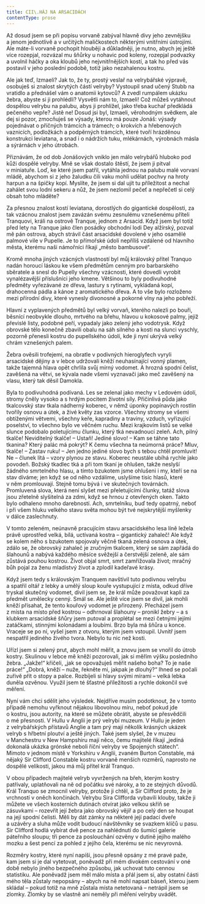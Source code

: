 ```yaml
---
title: CII\.HÁJ NA ARSACIDÁCH
contentType: prose
---
```


Až dosud jsem se při popisu vorvaně zabýval hlavně divy jeho zevnějšku a jenom jednotlivě a v určitých maličkostech některými vnitřními ústrojími. Ale máte-li vorvaně pochopit hlouběji a důkladněji, je nutno, abych jej ještě více rozepjal, rozvázal mu šňůrky u nohavic pod koleny, rozepjal podvazky a uvolnil háčky a oka kloubů jeho nejvnitřnějších kostí, a tak ho před vás postavil v jeho poslední podobě, totiž jako nezahalenou kostru.

Ale jak teď, Izmaeli? Jak to, že ty, prostý veslař na velrybářské výpravě, osobuješ si znalost skrytých částí velryby? Vystoupil snad učený Stubb na vratidlo a přednášel vám o anatomii kytovců? A zvedl rumpálem ukázku žebra, abyste si ji prohlédli? Vysvětli nám to, Izmaeli! Což můžeš vytáhnout dospělou velrybu na palubu, abys ji prohlížel, jako třeba kuchař předkládá pečeného vepře? Jistě ne! Dosud jsi byl, Izmaeli, věrohodným svědkem, ale dej si pozor, zmocňuješ se výsady, kterou má pouze Jonáš: výsady pojednávat o příčných trámcích a trámech; o krokvích a hřebenových vaznicích, podložkách a podpěrných trámcích, které tvoří hrázděnou konstrukci leviatana, a snad i o nádržích tuku, mlékárnách, výrobnách másla a sýrárnách v jeho útrobách.

Přiznávám, že od dob Jonášových vniklo jen málo velrybářů hluboko pod kůži dospělé velryby. Mně se však dostalo štěstí, že jsem ji pitval v miniatuře. Loď, ke které jsem patřil, vytáhla jednou na palubu malé vorvaní mládě, abychom si z jeho žaludku čili vaku mohli udělat pochvy na hroty harpun a na špičky kopí. Myslíte, že jsem si dal ujít tu příležitost a nechal zahálet svou lodní sekeru a nůž, že jsem nezlomil pečeť a nepřečetl si celý obsah toho mláděte?

Za přesnou znalost kostí leviatana, dorostlých do gigantické dospělosti, za tak vzácnou znalost jsem zavázán svému zesnulému vznešenému příteli Tranquovi, králi na ostrově Tranque, jednom z Arsacid. Když jsem byl totiž před lety na Tranque jako člen posádky obchodní lodi Dey alžírský, pozval mě pán ostrova, abych strávil část arsacidské dovolené v jeho osamělé palmové vile v Pupelle. Je to přímořské údolí nepříliš vzdálené od hlavního města, kterému naši námořníci říkají „město bambusové“.

Kromě mnoha jiných vzácných vlastností byl můj královský přítel Tranquo nadán horoucí láskou ke všem předmětům cenným pro barbarského sběratele a snesl do Pupelly všechny vzácnosti, které dovedli vyrobit vynalézavější příslušníci jeho kmene. Většinou to byly podivuhodné předměty vyřezávané ze dřeva, lastury s rytinami, vykládaná kopí, drahocenná pádla a kánoe z aromatického dřeva. A to vše bylo rozloženo mezi přírodní divy, které vynesly divonosné a pokorné vlny na jeho pobřeží.

Hlavní z vyplavených předmětů byl velký vorvaň, kterého nalezli po bouři, běsnící neobvykle dlouho, mrtvého na břehu, hlavou u kokosové palmy, jejíž převislé listy, podobné peří, vypadaly jako zelený jeho vodotrysk. Když obrovské tělo konečně zbavili obalu na sáh silného a kosti na slunci vyschly, pozorně přenesli kostru do pupellského údolí, kde ji nyní ukrývá velký chrám vznešených palem.

Žebra ověsili trofejemi, na obratle v podivných hieroglyfech vyryli arsacidské dějiny a v lebce udržovali kněží neuhasínající vonný plamen, takže tajemná hlava opět chrlila svůj mírný vodomet. A hrozná spodní čelist, zavěšená na větvi, se kývala nade všemi vyznavači jako meč zavěšený na vlasu, který tak děsil Damokla.

Byla to podivuhodná podívaná. Les se zelenal jako mechy v Ledovém údolí, stromy čněly vysoko a s hrdým pocitem životní síly. Přičinlivá půda jako tkalcovský stav tkala nádherný koberec, v němž úponky popínavých rostlin tvořily osnovu a útek, a živé květy zas vzorce. Všechny stromy se všemi obtíženými větvemi, všechny keře, kapradiny a traviny, vzduch, vyřizující poselství, to všechno bylo ve věčném ruchu. Mezi krajkovím listů se velké slunce podobalo poletujícímu člunku, který tká nevadnoucí zeleň. Ach, pilný tkalče! Neviditelný tkalče! – Ustaň! Jediné slovo! – Kam se táhne tato tkanina? Který palác má pokrýt? K čemu všechna ta neúmorná práce? Mluv, tkalče! – Zastav ruku! – Jen jedno jediné slovo bych s tebou chtěl promluvit! Ne – člunek lítá – vzory plynou ze stavu. Koberec neustále ubíhá rychle jako povodeň. Božský tkadlec tká a při tom tkaní je ohlušen, takže neslyší žádného smrtelného hlasu, a tímto bzukotem jsme ohlušeni i my, kteří se na stav díváme; jen když se od něho vzdálíme, uslyšíme tisíc hlasů, které v něm promlouvají. Stejně tomu bývá i ve skutečných továrnách. Promluvená slova, která není slyšet mezi přeletujícími člunky, tatáž slova jsou zřetelně slyšitelná za zdmi, když se hrnou z otevřených oken. Takto bylo odhaleno mnoho darebností. Ach, smrtelníku, buď tedy opatrný, neboť i při všem hluku velkého stavu světa mohou být tvé nejskrytější myšlenky v dálce zaslechnuty.

V tomto zeleném, neúnavně pracujícím stavu arsacidského lesa líně ležela právě uprostřed velká, bílá, uctívaná kostra – gigantický zahaleč! Ale když se kolem něho s bzukotem spojovaly věčně tkaná zelená osnova a útek, zdálo se, že obrovský zahaleč je zručným tkalcem, který se sám zapřádá do šlahounů a nabývá každého měsíce svěžejší a čerstvější zeleně, ale sám zůstává pouhou kostrou. Život objal smrt, smrt zamřížovala život; mračný bůh pojal za ženu mladistvý život a zplodil kadeřavé krásy.

Když jsem tedy s královským Tranquem navštívil tuto podivnou velrybu a spatřil oltář z lebky a umělý sloup kouře vystupující z místa, odkud dříve tryskal skutečný vodomet, divil jsem se, že král může považovat kapli za předmět umělecky cenný. Smál se. Ale ještě více jsem se divil, jak mohli kněží přísahat, že tento kouřový vodomet je přirozený. Přecházel jsem z místa na místo před kostrou – odhrnoval šlahouny – pronikl žebry – a s klubkem arsacidské šňůry jsem putoval a proplétal se mezi četnými jejími zatáčkami, stinnými kolonádami a loubími. Brzo byla má šňůra u konce. Vraceje se po ní, vyšel jsem z otvoru, kterým jsem vstoupil. Uvnitř jsem nespatřil jediného živého tvora. Nebylo tu nic než kosti.

Uřízl jsem si zelený prut, abych mohl měřit, a znovu jsem se vnořil do útrob kostry. Skulinou v lebce mě kněží pozorovali, jak si měřím výšku posledního žebra. „Jakže!“ křičeli, „jak se opovažuješ měřit našeho boha? To je naše práce!“ „Dobrá, kněží – nuže, řekněte mi, jakpak je dlouhý?“ Ihned se počali zuřivě přít o stopy a palce. Rozbíjeli si hlavy svými mírami – velká lebka duněla ozvěnou. Využil jsem té šťastné příležitosti a rychle dokončil své měření.

Nyní vám chci sdělit jeho výsledek. Nejdříve musím podotknout, že v tomto případě nemohu vyřknout nějakou libovolnou míru, neboť pokud jde o kostru, jsou autority, na které se můžete obrátit, abyste se přesvědčili o mé přesnosti. V Hullu v Anglii je prý velrybí muzeum. V Hullu je jeden z velrybářských přístavů Anglie a tam prý mají několik krásných ukázek velryb s hřbetní ploutví a ještě jiných. Také jsem slyšel, že v muzeu v Manchestru v New Hampshiru mají něco, čemu majitelé říkají „jediná dokonalá ukázka grónské neboli říční velryby ve Spojených státech“. Mimoto v jednom místě v Yorkshiru v Anglii, zvaném Burton Constable, má nějaký Sir Clifford Constable kostru vorvaně menších rozměrů, naprosto ne dospělé velikosti, jakou má můj přítel král Tranquo.

V obou případech majitelé velryb vyvržených na břeh, kterým kostry patřívaly, uplatňovali na ně od počátku své nároky, a to ze stejných důvodů. Král Tranquo se zmocnil velryby, protože ji chtěl, a Sir Clifford proto, že je vrchností v oněch končinách. Velrybu Sira Clifforda vybavili klouby, takže ji můžete ve všech kosterních dutinách otvírat jako velkou skříň se zásuvkami – rozevřít její žebra jako obrovský vějíř a po celý den se houpat na její spodní čelisti. Měli by dát zámky na některé její padací dveře a uzávěry a sluha může vodit budoucí návštěvníky se svazkem klíčů u pasu. Sir Clifford hodlá vybírat dvě pence za nahlédnutí do šumící galerie páteřního sloupu; tři pence za poslouchání ozvěny v dutině jejího malého mozku a šest pencí za pohled z jejího čela, kterému se nic nevyrovná.

Rozměry kostry, které nyní napíši, jsou přesně opsány z mé pravé paže, kam jsem si je dal vytetovat, poněvadž při mém divokém cestování v oné době nebylo jiného bezpečného způsobu, jak uchovat tuto cennou statistiku. Ale poněvadž jsem měl málo místa a přál jsem si, aby ostatní části mého těla zůstaly nepopsány – abych na ně mohl napsat báseň, kterou jsem skládal – pokud totiž na mně zůstala místa netetovaná – netrápil jsem se zlomky. Zlomky by se vlastně ani neměly při měření velryby uvádět.
